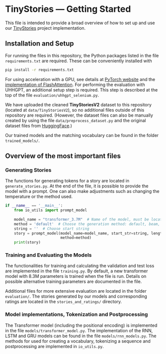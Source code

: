 # TinyStories &mdash; Getting Started

This file is intended to provide a broad overview of how to set up and use our 
[TinyStories](https://arxiv.org/abs/2305.07759) project implementation.

## Installation and Setup
For running the files in this repository, the Python packages listed in the file `requirements.txt` are required.
These can be conveniently installed with
```sh
pip install -r requirements.txt
```
For using acceleration with a GPU, see details at [PyTorch website](https://pytorch.org/get-started/locally/) and 
the [implementation of FlashAttention](https://github.com/Dao-AILab/flash-attention).
For performing the evaluation with UHHGPT, an additional setup step is required. This step is described
at the top of the file ``evaluation/uhhgpt_selenium.py``.

We have uploaded the cleaned **TinyStoriesV2** dataset to this repository (located at ``data/TinyStoriesV2``),
so no additional files outside of this repository are required. (However, the dataset files can also be manually created by
using the file ``data/preprocess_dataset.py`` and the original dataset files from 
[HuggingFace](https://huggingface.co/datasets/roneneldan/TinyStories/tree/main).)

Our trained models and the matching vocabulary can be found in the folder ``trained_models/``.

## Overview of the most important files

### Generating Stories
The functions for generating tokens for a story are located in ``generate_stories.py``. 
At the end of the file, it is possible to provide the model with a prompt. One can also make adjustments such as changing the temperature or the method used.
```py
if __name__ == '__main__':
    from io_utils import prompt_model
    
    model_name = "transformer_3.7M"  # Name of the model, must be located in trained_models/ 
    method = 'default'  # Choose the generation method: default, beam, beam_multinomial
    string = ''  # Choose start string
    story = prompt_model(model_name=model_name, start_str=string, length=256, temperature=0.0,
                         method=method)
    print(story)
```
### Training and Evaluating the Models

The functionalities for training and calculating the validation and test loss are implemented in the file 
``training.py``. By default, a new transformer model with 8.3M parameters is trained when the file is run.
Details on possible alternative training parameters are documented in the file.

Additional files for more extensive evaluation are located in the folder ``evaluation/``.
The stories generated by our models and corresponding ratings are located in the ``stories_and_ratings/`` directory.

### Model implementations, Tokenization and Postprocessing
The Transformer model (including the positional encoding) is implemented in the file ``models/transformer_model.py``. 
The implementation of the RNN, LSTM and GRU models can be found in the file ``models/rnn_models.py``.
The methods for used for creating a vocabulary, tokenizing a sequence and postprocessing are implemented
in ``io_utils.py``.

